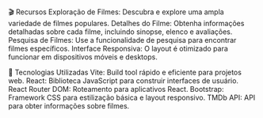🎬 Recursos
Exploração de Filmes: Descubra e explore uma ampla variedade de filmes populares.
Detalhes do Filme: Obtenha informações detalhadas sobre cada filme, incluindo sinopse, elenco e avaliações.
Pesquisa de Filmes: Use a funcionalidade de pesquisa para encontrar filmes específicos.
Interface Responsiva: O layout é otimizado para funcionar em dispositivos móveis e desktops.

🚀 Tecnologias Utilizadas
Vite: Build tool rápido e eficiente para projetos web.
React: Biblioteca JavaScript para construir interfaces de usuário.
React Router DOM: Roteamento para aplicativos React.
Bootstrap: Framework CSS para estilização básica e layout responsivo.
TMDb API: API para obter informações sobre filmes.
